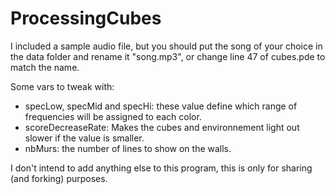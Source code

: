 # ProcessingCubes

I included a sample audio file, but you should put the song of your choice in the data folder and rename it "song.mp3", or change line 47 of cubes.pde to match the name.

Some vars to tweak with:
 - specLow, specMid and specHi: these value define which range of frequencies will be assigned to each color. 
 - scoreDecreaseRate: Makes the cubes and environnement light out slower if the value is smaller.
 - nbMurs: the number of lines to show on the walls.
 
 I don't intend to add anything else to this program, this is only for sharing (and forking) purposes.
